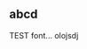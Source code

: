 <style>
    :root{            font-family: "Concert One";
}
</style>
<link href="https://cdn.jsdelivr.net/npm/@fontsource/concert-one@4.5.9/400.min.css" rel="stylesheet">

## abcd
TEST font... olojsdj